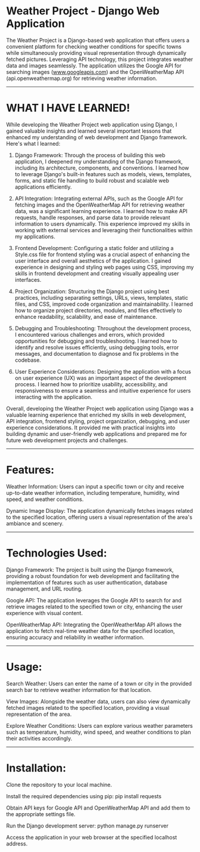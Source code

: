 # Weather Project - Django Web Application


The Weather Project is a Django-based web application that offers users a convenient platform for checking weather conditions for specific towns while simultaneously providing visual representation through dynamically fetched pictures. Leveraging API technology, this project integrates weather data and images seamlessly. The application utilizes the Google API for searching images (www.googleapis.com) and the OpenWeatherMap API (api.openweathermap.org) for retrieving weather information.

_________________________________________________

# WHAT I HAVE LEARNED!


While developing the Weather Project web application using Django, I gained valuable insights and learned several important lessons that enhanced my understanding of web development and Django framework. Here's what I learned:

1. Django Framework: Through the process of building this web application, I deepened my understanding of the Django framework, including its architecture, components, and conventions. I learned how to leverage Django's built-in features such as models, views, templates, forms, and static file handling to build robust and scalable web applications efficiently.

2. API Integration: Integrating external APIs, such as the Google API for fetching images and the OpenWeatherMap API for retrieving weather data, was a significant learning experience. I learned how to make API requests, handle responses, and parse data to provide relevant information to users dynamically. This experience improved my skills in working with external services and leveraging their functionalities within my applications.

3. Frontend Development: Configuring a static folder and utilizing a Style.css file for frontend styling was a crucial aspect of enhancing the user interface and overall aesthetics of the application. I gained experience in designing and styling web pages using CSS, improving my skills in frontend development and creating visually appealing user interfaces.

4. Project Organization: Structuring the Django project using best practices, including separating settings, URLs, views, templates, static files, and CSS, improved code organization and maintainability. I learned how to organize project directories, modules, and files effectively to enhance readability, scalability, and ease of maintenance.

5. Debugging and Troubleshooting: Throughout the development process, I encountered various challenges and errors, which provided opportunities for debugging and troubleshooting. I learned how to identify and resolve issues efficiently, using debugging tools, error messages, and documentation to diagnose and fix problems in the codebase.

6. User Experience Considerations: Designing the application with a focus on user experience (UX) was an important aspect of the development process. I learned how to prioritize usability, accessibility, and responsiveness to ensure a seamless and intuitive experience for users interacting with the application.

Overall, developing the Weather Project web application using Django was a valuable learning experience that enriched my skills in web development, API integration, frontend styling, project organization, debugging, and user experience considerations. It provided me with practical insights into building dynamic and user-friendly web applications and prepared me for future web development projects and challenges.
_________________________________________________


# Features:

Weather Information: Users can input a specific town or city and receive up-to-date weather information, including temperature, humidity, wind speed, and weather conditions.

Dynamic Image Display: The application dynamically fetches images related to the specified location, offering users a visual representation of the area's ambiance and scenery.
_________________________________________________


# Technologies Used:


Django Framework: The project is built using the Django framework, providing a robust foundation for web development and facilitating the implementation of features such as user authentication, database management, and URL routing.

Google API: The application leverages the Google API to search for and retrieve images related to the specified town or city, enhancing the user experience with visual content.

OpenWeatherMap API: Integrating the OpenWeatherMap API allows the application to fetch real-time weather data for the specified location, ensuring accuracy and reliability in weather information.
_________________________________________________


# Usage:


Search Weather: Users can enter the name of a town or city in the provided search bar to retrieve weather information for that location.

View Images: Alongside the weather data, users can also view dynamically fetched images related to the specified location, providing a visual representation of the area.

Explore Weather Conditions: Users can explore various weather parameters such as temperature, humidity, wind speed, and weather conditions to plan their activities accordingly.
_________________________________________________


# Installation:


Clone the repository to your local machine.

Install the required dependencies using pip:
    pip install requests

Obtain API keys for Google API and OpenWeatherMap API and add them to the appropriate settings file.

Run the Django development server:
    python manage.py runserver

Access the application in your web browser at the specified localhost address.